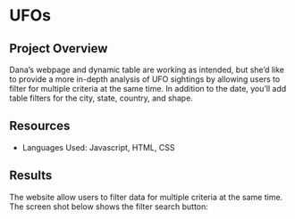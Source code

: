 # UFOs

## Project Overview

Dana’s webpage and dynamic table are working as intended, but she’d like to provide a more in-depth analysis of UFO sightings by allowing users to filter for multiple criteria at the same time. In addition to the date, you’ll add table filters for the city, state, country, and shape.

## Resources

* Languages Used: Javascript, HTML, CSS

## Results

The website allow users to filter data for multiple criteria at the same time. The screen shot below shows the filter search button:

